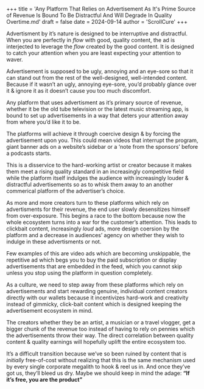+++
title = 'Any Platform That Relies on Advertisement As It's Prime Source of Revenue Is Bound To Be Distractful And Will Degrade In Quality Overtime.md'
draft = false
date = 2024-09-14
author = 'ScrollCure'
+++

Advertisment by it’s nature is designed to be interruptive and distractful. When you are perfectly in *flow* with good, quality content, the ad is interjected to leverage the *flow* created by the good content. It is designed to catch your attention when you are least expecting your attention to waver.

Advertisement is supposed to be ugly, annoying and an eye-sore so that it can stand out from the rest of the well-designed, well-intended content. Because if it wasn’t an ugly, annoying eye-sore, you’d probably glance over it & ignore it as it doesn’t cause you too much discomfort. 

Any platform that uses advertisment as it’s primary source of revenue, whether it be the old tube television or the latest music streaming app, is bound to set up advertisements in a way that deters your attention away from where you’d like it to be. 

The platforms will achieve it through coercive design & by forcing the advertisement upon you. This could mean videos that interrupt the program, giant banner ads on a website’s sidebar or a ‘note from the sponsors’ before a podcasts starts.

This is a disservice to the hard-working artist or creator because it makes them meet a rising quality standard in an increasingly competitive field while the platform itself indulges the audience with increasingly louder & distractful advertisements so as to whisk them away to an another commerical platform of the advertiser’s choice.

As more and more creators turn to these platforms which rely on advertisments for their revenue, the end user slowly desensitizes himself from over-exposure. This begins a race to the bottom because now the whole ecosystem turns into a war for the customer’s attention. This leads to clickbait content, increasingly *loud* ads, more design coersion by the platform and a decrease in audiences’ agency on whether they wish to indulge in these advertisments or not.

Few examples of this are video ads which are becoming unskippable, the repetitive ad which begs you to buy the paid subscription or display advertisements that are embedded in the feed, which you cannot skip unless you stop using the platform in question completely.

As a culture, we need to step away from these platforms which rely on advertisements and start rewarding genuine, individual content creators directly with our wallets because it incentivizes hard-work and creativity instead of gimmicky, click-bait content which is designed keeping the advertisement ecosystem in mind. 

The creators whether they be an artist, a musician or a travel vlogger, get a bigger chunk of the revenue too instead of having to rely on pennies which the advertisements throw their way. The direct correlation between quality content & quality earnings will hopefully uplift the entire ecosystem too.

It’s a difficult transition because we’ve so been ruined by content that is *initially* free-of-cost without realizing that this is the same mechanism used by every single corporate megalith to hook & reel us in. And once they’ve got us, they’ll bleed us dry. Maybe we should keep in mind the adage: **“If it’s free, you are the product”**
